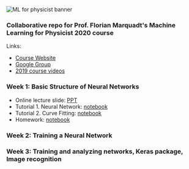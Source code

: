 ![ML for physicist banner](https://user-images.githubusercontent.com/51282928/80908777-ee1b0300-8d4c-11ea-9c42-36378a4d811b.PNG)

### Collaborative repo for Prof. Florian Marquadt's Machine Learning for Physicist 2020 course

Links:
* [Course Website](https://pad.gwdg.de/s/HJtiTE__U)
* [Google Group](https://groups.google.com/forum/?utm_medium=email&utm_source=footer#!forum/machine-learning-for-physicists)
* [2019 course videos](https://podcasts.apple.com/us/podcast/id1490099216)

### Week 1: Basic Structure of Neural Networks

* Online lecture slide: [PPT](https://github.com/yohanesnuwara/ML_for_physicist/blob/master/Week%201/2020_Session1_MachineLearning_Tutorials.pdf)
* Tutorial 1. Neural Network: [notebook](https://github.com/yohanesnuwara/ML_for_physicist/blob/master/Week%201/01_tutorial_NetworkVisualization.ipynb)
* Tutorial 2. Curve Fitting: [notebook](https://github.com/yohanesnuwara/ML_for_physicist/blob/master/Week%201/01_tutorial_CurveFitting_YN%20(1).ipynb)
* Homework: [notebook](https://github.com/yohanesnuwara/ML_for_physicist/blob/master/Week%201/Homework_W1.ipynb)

### Week 2: Training a Neural Network

### Week 3: Training and analyzing networks, Keras package, Image recognition
